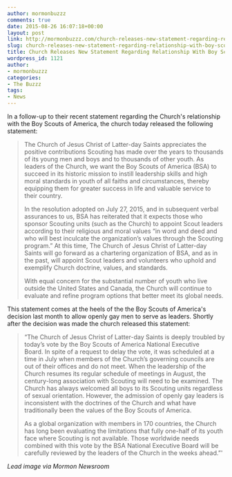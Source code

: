 ```yaml
---
author: mormonbuzzz
comments: true
date: 2015-08-26 16:07:18+00:00
layout: post
link: http://mormonbuzzz.com/church-releases-new-statement-regarding-relationship-with-boy-scouts-of-america/
slug: church-releases-new-statement-regarding-relationship-with-boy-scouts-of-america
title: Church Releases New Statement Regarding Relationship With Boy Scouts of America
wordpress_id: 1121
author:
- mormonbuzzz
categories:
- The Buzzz
tags:
- News
---
```


In a follow-up to their recent statement regarding the Church's relationship with the Boy Scouts of America, the church today released the following statement:


<blockquote>The Church of Jesus Christ of Latter-day Saints appreciates the positive contributions Scouting has made over the years to thousands of its young men and boys and to thousands of other youth. As leaders of the Church, we want the Boy Scouts of America (BSA) to succeed in its historic mission to instill leadership skills and high moral standards in youth of all faiths and circumstances, thereby equipping them for greater success in life and valuable service to their country.



In the resolution adopted on July 27, 2015, and in subsequent verbal assurances to us, BSA has reiterated that it expects those who sponsor Scouting units (such as the Church) to appoint Scout leaders according to their religious and moral values “in word and deed and who will best inculcate the organization’s values through the Scouting program.” At this time, The Church of Jesus Christ of Latter-day Saints will go forward as a chartering organization of BSA, and as in the past, will appoint Scout leaders and volunteers who uphold and exemplify Church doctrine, values, and standards.



With equal concern for the substantial number of youth who live outside the United States and Canada, the Church will continue to evaluate and refine program options that better meet its global needs.</blockquote>


This statement comes at the heels of the the Boy Scouts of America's decision last month to allow openly gay men to serve as leaders. Shortly after the decision was made the church released this statement:


<blockquote>“The Church of Jesus Christ of Latter-day Saints is deeply troubled by today’s vote by the Boy Scouts of America National Executive Board. In spite of a request to delay the vote, it was scheduled at a time in July when members of the Church’s governing councils are out of their offices and do not meet. When the leadership of the Church resumes its regular schedule of meetings in August, the century-long association with Scouting will need to be examined. The Church has always welcomed all boys to its Scouting units regardless of sexual orientation. However, the admission of openly gay leaders is inconsistent with the doctrines of the Church and what have traditionally been the values of the Boy Scouts of America.



As a global organization with members in 170 countries, the Church has long been evaluating the limitations that fully one-half of its youth face where Scouting is not available. Those worldwide needs combined with this vote by the BSA National Executive Board will be carefully reviewed by the leaders of the Church in the weeks ahead.”'</blockquote>


_Lead image via Mormon Newsroom_
